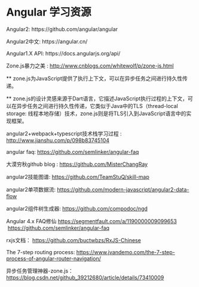 # Angular 学习资源

<p>Angular2: https://github.com/angular/angular</p>

<p>Angular2中文: https://angular.cn/</p>

<p>Angular1.X API: https://docs.angularjs.org/api/</p>

Zone.js暴力之美 : http://www.cnblogs.com/whitewolf/p/zone-js.html

   ** zone.js为JavaScript提供了执行上下文，可以在异步任务之间进行持久性传递。

   ** zone.js的设计灵感来源于Dart语言，它描述JavaScript执行过程的上下文，可以在异步任务之间进行持久性传递，它类似于Java中的TLS（thread-local storage: 线程本地存储）技术，zone.js则是将TLS引入到JavaScript语言中的实现框架。 
   
angular2+webpack+typescript技术栈学习过程 : http://www.jianshu.com/p/098b83745104

angular faq: https://github.com/semlinker/angular-faq

大漠穷秋github blog : https://github.com/MisterChangRay

angular2技能图谱: https://github.com/TeamStuQ/skill-map

angular2单项数据流: https://github.com/modern-javascript/angular2-data-flow

angular2组件树生成器: https://github.com/compodoc/ngd

Angular 4.x FAQ修仙 https://segmentfault.com/a/1190000009099653  https://github.com/semlinker/angular-faq

rxjs文档： https://github.com/buctwbzs/RxJS-Chinese

The 7-step routing process: https://www.jvandemo.com/the-7-step-process-of-angular-router-navigation/

异步任务管理神器-zone.js：https://blog.csdn.net/github_39212680/article/details/73410009
